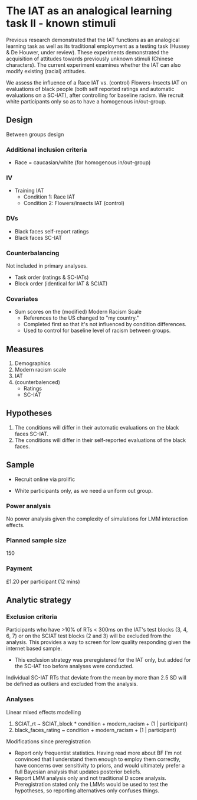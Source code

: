 # The IAT as an analogical learning task II - known stimuli 

Previous research demonstrated that the IAT functions as an analogical learning task as well as its traditional employment as a testing task (Hussey & De Houwer, under review). These experiments demonstrated the acquisition of attitudes towards previously unknown stimuli (Chinese characters). The current experiment examines whether the IAT can also modify existing (racial) attitudes.

We assess the influence of a Race IAT vs. (control) Flowers-Insects IAT on evaluations of black people (both self reported ratings and automatic evaluations on a SC-IAT), after controlling for baseline racism. We recruit white participants only so as to have a homogenous in/out-group.

## Design

Between groups design

### Additional inclusion criteria

- Race = caucasian/white (for homogenous in/out-group)

### IV

- Training IAT 
  - Condition 1: Race IAT 
  - Condition 2: Flowers/insects IAT (control) 

### DVs

- Black faces self-report ratings
- Black faces SC-IAT

### Counterbalancing

Not included in primary analyses.

- Task order (ratings & SC-IATs)
- Block order (identical for IAT & SCIAT)

### Covariates

- Sum scores on the (modified) Modern Racism Scale
  - References to the US changed to "my country."
  - Completed first so that it's not influenced by condition differences.
  - Used to control for baseline level of racism between groups.

## Measures

1. Demographics
2. Modern racism scale
3. IAT
4. (counterbalenced)
   - Ratings
   - SC-IAT

## Hypotheses

1. The conditions will differ in their automatic evaluations on the black faces SC-IAT.
2. The conditions will differ in their self-reported evaluations of the black faces.

## Sample

- Recruit online via prolific


- White participants only, as we need a uniform out group.

### Power analysis

No power analysis given the complexity of simulations for LMM interaction effects. 

### Planned sample size

150

### Payment

£1.20 per participant (12 mins)

## Analytic strategy

### Exclusion criteria

Participants who have >10% of RTs < 300ms on the IAT's test blocks (3, 4, 6, 7) or on the SCIAT test blocks (2 and 3) will be excluded from the analysis. This provides a way to screen for low quality responding given the internet based sample.

- This exclusion strategy was preregistered for the IAT only, but added for the SC-IAT too before analyses were conducted.

Individual SC-IAT RTs that deviate from the mean by more than 2.5 SD will be defined as outliers and excluded from the analysis.

### Analyses 

Linear mixed effects modelling
1. SCIAT_rt ~ SCIAT_block * condition + modern_racism + (1 | participant)
2. black_faces_rating ~ condition + modern_racism + (1 | participant)

Modifications since preregistration

- Report only frequentist statistics. Having read more about BF I'm not convinced that I understand them enough to employ them correctly, have concerns over sensitivity to priors, and would ultimately prefer a full Bayesian analysis that updates posterior beliefs. 
- Report LMM analysis only and not traditional D score analysis. Preregistration stated only the LMMs would be used to test the hypotheses, so reporting alternatives only confuses things.